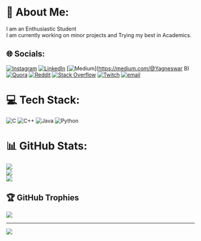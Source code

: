 # 💫 About Me:
I am an Enthusiastic Student<br>I am currently working on minor projects and Trying my best in Academics.


## 🌐 Socials:
[![Instagram](https://img.shields.io/badge/Instagram-%23E4405F.svg?logo=Instagram&logoColor=white)](https://instagram.com/Mr.Y_121) [![LinkedIn](https://img.shields.io/badge/LinkedIn-%230077B5.svg?logo=linkedin&logoColor=white)](https://linkedin.com/in/YagneswarB) [![Medium](https://img.shields.io/badge/Medium-12100E?logo=medium&logoColor=white)](https://medium.com/@Yagneswar B) [![Quora](https://img.shields.io/badge/Quora-%23B92B27.svg?logo=Quora&logoColor=white)](https://quora.com/profile/Yagneswar) [![Reddit](https://img.shields.io/badge/Reddit-%23FF4500.svg?logo=Reddit&logoColor=white)](https://reddit.com/user/Dragon_B0i) [![Stack Overflow](https://img.shields.io/badge/-Stackoverflow-FE7A16?logo=stack-overflow&logoColor=white)](https://stackoverflow.com/users/N/A) [![Twitch](https://img.shields.io/badge/Twitch-%239146FF.svg?logo=Twitch&logoColor=white)](https://twitch.tv/dragon_b0i) [![email](https://img.shields.io/badge/Email-D14836?logo=gmail&logoColor=white)](mailto:bhavanamyagneswar121@gmail.com) 

# 💻 Tech Stack:
![C](https://img.shields.io/badge/c-%2300599C.svg?style=for-the-badge&logo=c&logoColor=white) ![C++](https://img.shields.io/badge/c++-%2300599C.svg?style=for-the-badge&logo=c%2B%2B&logoColor=white) ![Java](https://img.shields.io/badge/java-%23ED8B00.svg?style=for-the-badge&logo=openjdk&logoColor=white) ![Python](https://img.shields.io/badge/python-3670A0?style=for-the-badge&logo=python&logoColor=ffdd54)
# 📊 GitHub Stats:
![](https://github-readme-stats.vercel.app/api?username=DragonB0i&theme=blue-green&hide_border=false&include_all_commits=true&count_private=false)<br/>
![](https://github-readme-streak-stats.herokuapp.com/?user=DragonB0i&theme=blue-green&hide_border=false)<br/>
![](https://github-readme-stats.vercel.app/api/top-langs/?username=DragonB0i&theme=blue-green&hide_border=false&include_all_commits=true&count_private=false&layout=compact)

## 🏆 GitHub Trophies
![](https://github-profile-trophy.vercel.app/?username=DragonB0i&theme=radical&no-frame=false&no-bg=true&margin-w=4)

---
[![](https://visitcount.itsvg.in/api?id=DragonB0i&icon=0&color=0)](https://visitcount.itsvg.in)

<!-- Proudly created with GPRM ( https://gprm.itsvg.in ) -->
